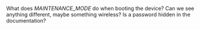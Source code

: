What does *MAINTENANCE_MODE* do when booting the device? 
Can we see anything different, maybe something wireless?
Is a password hidden in the documentation?